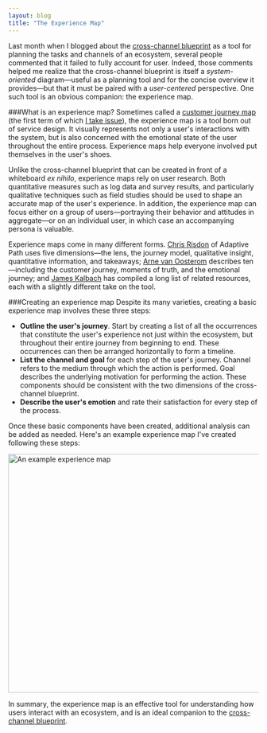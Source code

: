 ```yaml
---
layout: blog
title: "The Experience Map"
---
```


Last month when I blogged about the [cross-channel blueprint](http://tylertate.com/blog/2012/02/21/cross-channel-ia-blueprint.html) as a tool for planning the tasks and channels of an ecosystem, several people commented that it failed to fully account for user. Indeed, those comments helped me realize that the cross-channel blueprint is itself a *system-oriented* diagram—useful  as a planning tool and for the concise overview it provides—but that it must be paired with a *user-centered* perspective. One such tool is an obvious companion: the experience map.

###What is an experience map?
Sometimes called a [customer journey map](http://www.servicedesigntools.org/tools/8) (the first term of which [I take issue](http://tylertate.com/blog/2012/03/07/employees-are-customers-too.html)), the experience map is a tool born out of service design. It visually represents not only a user's interactions with the system, but is also concerned with the emotional state of the user throughout the entire process. Experience maps help everyone involved put themselves in the user's shoes.

Unlike the cross-channel blueprint that can be created in front of a whiteboard *ex nihilo*, experience maps rely on user research. Both quantitative measures such as log data and survey results, and particularly qualitative techniques such as field studies should be used to shape an accurate map of the user's experience. In addition, the experience map can focus either on a group of users—portraying their behavior and attitudes in aggregate—or on an individual user, in which case an accompanying persona is valuable.

Experience maps come in many different forms. [Chris Risdon](http://www.adaptivepath.com/ideas/the-anatomy-of-an-experience-map) of Adaptive Path uses five dimensions—the lens, the journey model, qualitative insight, quantitative information, and takeaways; [Arne van Oosterom](http://www.mycustomer.com/topic/customer-intelligence/customer-journey-mapping/105167) describes ten—including the customer journey, moments of truth, and the emotional journey; and [James Kalbach](http://experiencinginformation.wordpress.com/2010/05/10/customer-journey-mapping-resources-on-the-web/) has compiled a long list of related resources, each with a slightly different take on the tool.

###Creating an experience map
Despite its many varieties, creating a basic experience map involves these three steps:

* **Outline the user's journey**. Start by creating a list of all the occurrences that constitute the user's experience not just within the ecosystem, but throughout their entire journey from beginning to end. These occurrences can then be arranged horizontally to form a timeline.
* **List the channel and goal** for each step of the user's journey. Channel refers to the medium through which the action is performed. Goal describes the underlying motivation for performing the action. These components should be consistent with the two dimensions of the cross-channel blueprint.
* **Describe the user's emotion** and rate their satisfaction for every step of the process.

Once these basic components have been created, additional analysis can be added as needed. Here's an example experience map I've created following these steps:

<div class="full-width"><img src="http://localhost:4000/resources/images/2012-03-19/experience-map.png" width="2933" height="480" alt="An example experience map" /></div>

In summary, the experience map is an effective tool for understanding how users interact with an ecosystem, and is an ideal companion to the [cross-channel blueprint](http://tylertate.com/blog/2012/02/21/cross-channel-ia-blueprint.html).